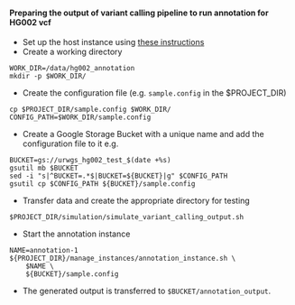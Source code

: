 #### Preparing the output of variant calling pipeline to run annotation for HG002 vcf
* Set up the host instance using [these instructions](./Setting_up_host_instance.md) 
* Create a working directory
```
WORK_DIR=/data/hg002_annotation
mkdir -p $WORK_DIR/
```
* Create the configuration file (e.g. `sample.config` in the $PROJECT_DIR)
```
cp $PROJECT_DIR/sample.config $WORK_DIR/
CONFIG_PATH=$WORK_DIR/sample.config
```
* Create a Google Storage Bucket with a unique name and add the configuration file to it e.g.
```
BUCKET=gs://urwgs_hg002_test_$(date +%s)
gsutil mb $BUCKET
sed -i "s|^BUCKET=.*$|BUCKET=${BUCKET}|g" $CONFIG_PATH
gsutil cp $CONFIG_PATH ${BUCKET}/sample.config
```
* Transfer data and create the appropriate directory for testing
```
$PROJECT_DIR/simulation/simulate_variant_calling_output.sh
```
* Start the annotation instance
```
NAME=annotation-1
${PROJECT_DIR}/manage_instances/annotation_instance.sh \
	$NAME \
	${BUCKET}/sample.config
```
* The generated output is transferred to `$BUCKET/annotation_output`.
